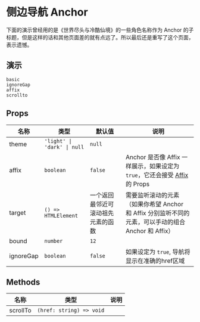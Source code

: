 # 侧边导航 Anchor
<!--single-column-->
下面的演示曾经用的是《世界尽头与冷酷仙境》的一些角色名称作为 Anchor 的子标题，但是这样的话和其他页面差的就有点远了。所以最后还是重写了这个页面，表示遗憾。
## 演示
```demo
basic
ignoreGap
affix
scrollto
```
## Props
|名称|类型|默认值|说明|
|-|-|-|-|
|theme|`'light' \| 'dark' \| null`|`null`||
|affix|`boolean`|`false`|Anchor 是否像 Affix 一样展示，如果设定为 `true`，它还会接受 [Affix](n-affix#Props) 的 Props|
|target|`() => HTMLElement`|一个返回最邻近可滚动祖先元素的函数|需要监听滚动的元素（如果你希望 Anchor 和 Affix 分别监听不同的元素，可以手动的组合 Anchor 和 Affix）|
|bound|`number`|`12`||
|ignoreGap|`boolean`|`false`| 如果设定为 `true`, 导航将显示在准确的href区域 |


## Methods
|名称|类型|说明|
|-|-|-|
|scrollTo|`(href: string) => void`||